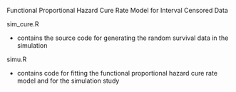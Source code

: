 Functional Proportional Hazard Cure Rate Model for Interval Censored Data

sim_cure.R
- contains the source code for generating the random survival data in the simulation

simu.R
- contains code for fitting the functional proportional hazard cure rate model and for the simulation study
